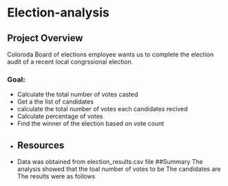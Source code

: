 # Election-analysis
## Project Overview
Coloroda Board of elections employee wants us to complete the election audit of a recent local congrssional election.
### Goal:
- Calculate the total number of votes casted
- Get a the list of candidates
- calculate the total number of votes each candidates recived
- Calculate percentage of votes
- Find the winner of the election based on vote count
- ## Resources
- Data was obtained from election_results.csv file
##Summary
The analysis showed that the toal number of votes to be 
The candidates are
The results were as follows
